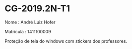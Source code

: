 # CG-2019.2N-T1

Nome : André Luiz Hofer

Matrícula : 1411100009

Proteção de tela do windows com stickers dos professores.
